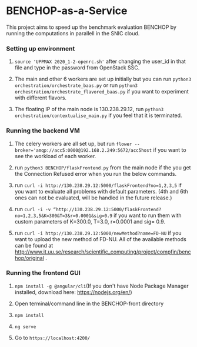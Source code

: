 # BENCHOP-as-a-Service

This project aims to speed up the benchmark evaluation BENCHOP by running the computations in parallell in the SNIC cloud.

### Setting up environment

1. `source 'UPPMAX 2020_1-2-openrc.sh'` after changing the user_id in that file and type in the password from OpenStack SSC.

2. The main and other 6 workers are set up initially but you can run `python3 orchestration/orchestrate_baas.py` or run `python3 orchestration/orchestrate_flavored_baas.py` if you want to experiment with different flavors.

3. The floating IP of the main node is 130.238.29.12, run `python3 orchestration/contextualise_main.py` if you feel that it is terminated.  

### Running the backend VM

1. The celery workers are all set up, but run `flower --broker='amqp://acc5:0000@192.168.2.249:5672/acc5host` if you want to see the workload of each worker.

2. run `python3 BENCHOP/flaskFrontend.py` from the main node if the you get the Connection Refused error when you run the below commands.

3. run `curl -i http://130.238.29.12:5000/flaskFrontend?no=1,2,3,5` if you want to evaluate all problems with default parameters. (4th and 6th ones can not be evaluated, will be handled in the future release.)

4. run `curl -i -v “http://130.238.29.12:5000/flaskFrontend?no=1,2,3,5&K=300&T=3&r=0.0001&sig=0.9` if you want to run them with custom parameters of K=300.0, T=3.0, r=0.0001 and sig= 0.9.

5. run `curl -i http://130.238.29.12:5000/newMethod?name=FD-NU` if you want to upload the new method of FD-NU. All of the available methods can be found at http://www.it.uu.se/research/scientific_computing/project/compfin/benchop/original .

### Running the frontend GUI

1. `npm install -g @angular/cli`(If you don't have Node Package Manager installed, download here: https://nodejs.org/en/)

2. Open terminal/command line in the BENCHOP-front directory

3. `npm install`

4. `ng serve`

5. Go to `https://localhost:4200/`

